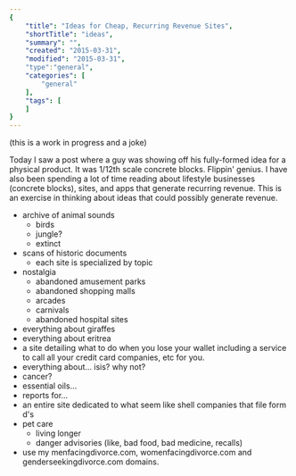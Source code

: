 ```yaml
---
{
    "title": "Ideas for Cheap, Recurring Revenue Sites",
    "shortTitle": "ideas",
    "summary": "",
    "created": "2015-03-31",
    "modified": "2015-03-31",
    "type":"general",
    "categories": [
        "general"
    ],
    "tags": [
    ]
}
---
```


(this is a work in progress and a joke)

Today I saw a post where a guy was showing off his fully-formed idea for a physical product. It was 1/12th scale concrete blocks. Flippin' genius. I have also been spending a lot of time reading about lifestyle businesses (concrete blocks), sites, and apps that generate recurring revenue. This is an exercise in thinking about ideas that could possibly generate revenue.  

* archive of animal sounds
  * birds
  * jungle?
  * extinct
* scans of historic documents
  * each site is specialized by topic
* nostalgia
  * abandoned amusement parks
  * abandoned shopping malls
  * arcades
  * carnivals
  * abandoned hospital sites
* everything about giraffes
* everything about eritrea
* a site detailing what to do when you lose your wallet including a service to call all your credit card companies, etc for you.
* everything about... isis? why not?
* cancer?
* essential oils...
* reports for...
* an entire site dedicated to what seem like shell companies that file form d's
* pet care
  * living longer
  * danger advisories (like, bad food, bad medicine, recalls)
* use my menfacingdivorce.com, womenfacingdivorce.com and genderseekingdivorce.com domains. 

